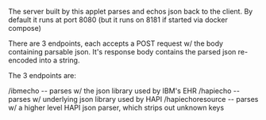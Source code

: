 The server built by this applet parses and echos json back to the
client.  By default it runs at port 8080 (but it runs on 8181 if
started via docker compose)

There are 3 endpoints, each accepts a POST request w/ the body
containing parsable json. It's response body contains the parsed json
re-encoded into a string.

The 3 endpoints are:

/ibmecho -- parses w/ the json library used by IBM's EHR
/hapiecho -- parses w/ underlying json library used by HAPI
/hapiechoresource -- parses w/ a higher level HAPI json parser, which strips out unknown keys

